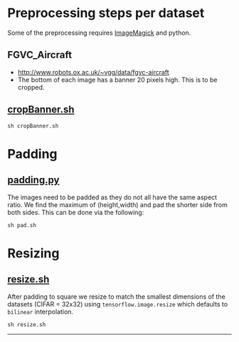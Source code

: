 # Preprocessing steps per dataset

Some of the preprocessing requires
[ImageMagick](https://imagemagick.org/index.php) and python.

## FGVC_Aircraft

- http://www.robots.ox.ac.uk/~vgg/data/fgvc-aircraft
- The bottom of each image has a banner 20 pixels high. This is to be cropped.

## [cropBanner.sh](./cropBanner.sh)

```
sh cropBanner.sh
```


# Padding 
## [padding.py](./padding.py) 

The images need to be padded as they do not all have the same aspect
ratio. We find the maximum of (height,width) and pad the shorter side
from both sides.  This can be done via the following:

```
sh pad.sh
```


# Resizing
## [resize.sh](./resize.sh)

After padding to square we resize to match the smallest dimensions of
the datasets (CIFAR = 32x32) using `tensorflow.image.resize` which
defaults to `bilinear` interpolation.

```
sh resize.sh
```


---

